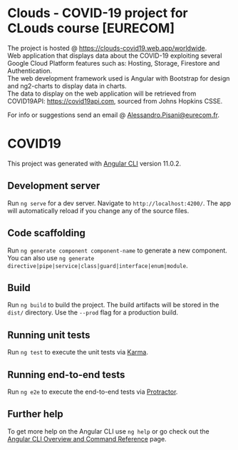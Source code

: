 # Clouds - COVID-19 project for CLouds course [EURECOM]

The project is hosted @ https://clouds-covid19.web.app/worldwide.  
Web application that displays data about the COVID-19 exploiting several Google Cloud Platform features such as: Hosting, Storage, Firestore and Authentication.  
The web development framework used is Angular with Bootstrap for design and ng2-charts to display data in charts.  
The data to display on the web application will be retrieved from COVID19API: https://covid19api.com, sourced from Johns Hopkins CSSE.  

For info or suggestions send an email @ Alessandro.Pisani@eurecom.fr.

# COVID19

This project was generated with [Angular CLI](https://github.com/angular/angular-cli) version 11.0.2.

## Development server

Run `ng serve` for a dev server. Navigate to `http://localhost:4200/`. The app will automatically reload if you change any of the source files.

## Code scaffolding

Run `ng generate component component-name` to generate a new component. You can also use `ng generate directive|pipe|service|class|guard|interface|enum|module`.

## Build

Run `ng build` to build the project. The build artifacts will be stored in the `dist/` directory. Use the `--prod` flag for a production build.

## Running unit tests

Run `ng test` to execute the unit tests via [Karma](https://karma-runner.github.io).

## Running end-to-end tests

Run `ng e2e` to execute the end-to-end tests via [Protractor](http://www.protractortest.org/).

## Further help

To get more help on the Angular CLI use `ng help` or go check out the [Angular CLI Overview and Command Reference](https://angular.io/cli) page.

